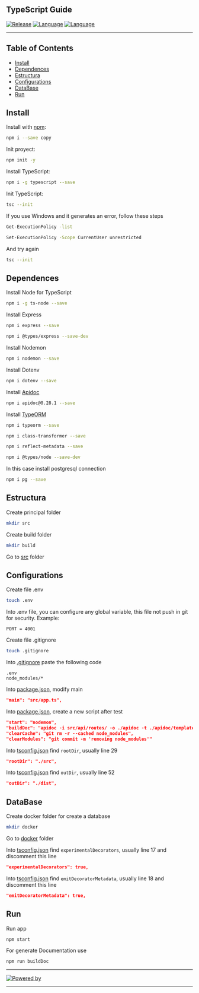 ## TypeScript Guide
[![Release](https://img.shields.io/badge/Platform-TypeScript-blue)]()
[![Language](https://img.shields.io/badge/Languaje-NodeJS-brightgreen)]()
[![Language](https://img.shields.io/badge/Command-npm-lightgrey)]()

***
## Table of Contents
- [Install](#install)
- [Dependences](#dependences)
- [Estructura](#estructura)
- [Configurations](#configurations)
- [DataBase](#database)
- [Run](#run)

## Install
Install with [npm](https://www.npmjs.com/):

```bash
npm i --save copy
```

Init proyect:

```bash
npm init -y
```

Install TypeScript:

```bash
npm i -g typescript --save
```

Init TypeScript:

```bash
tsc --init
```

If you use Windows and it generates an error, follow these steps

```bash
Get-ExecutionPolicy -list
```
```bash
Set-ExecutionPolicy -Scope CurrentUser unrestricted
```

And try again

```bash
tsc --init
```

## Dependences
Install Node for TypeScript
```bash
npm i -g ts-node --save
```

Install Express
```bash
npm i express --save
```
```bash
npm i @types/express --save-dev
```

Install Nodemon
```bash
npm i nodemon --save
```

Install Dotenv
```bash
npm i dotenv --save
```

Install [Apidoc](https://www.npmjs.com/package/apidoc/v/0.28.1)
```bash
npm i apidoc@0.28.1 --save
```

Install [TypeORM](https://typeorm.io)
```bash
npm i typeorm --save
```
```bash
npm i class-transformer --save
```
```bash
npm i reflect-metadata --save
```
```bash
npm i @types/node --save-dev
```

In this case install postgresql connection
```bash
npm i pg --save
```

## Estructura
Create principal folder
```bash
mkdir src
```

Create build folder
```bash
mkdir build
```

Go to [src](src) folder

## Configurations
Create file .env
```bash
touch .env
```

Into .env file, you can configure any global variable, this file not push in git for security. Example:
```env
PORT = 4001
```

Create file .gitignore
```bash
touch .gitignore
```

Into [.gitignore](.gitignore) paste the following code
```gitignore
.env
node_modules/*
```

Into [package.json](package.json#L5), modify main
```json
"main": "src/app.ts",
```

Into [package.json](package.json#L7), create a new script after test
```json
"start": "nodemon",
"buildDoc": "apidoc -i src/api/routes/ -o ./apidoc -t ./apidoc/template",
"clearCache": "git rm -r --cached node_modules",
"clearModules": "git commit -m 'removing node_modules'"
```

Into [tsconfig.json](tsconfig.json#L29) find `rootDir`, usually line 29
```json
"rootDir": "./src",
```

Into [tsconfig.json](tsconfig.json#L52) find `outDir`, usually line 52
```json
"outDir": "./dist",
```


## DataBase
Create docker folder for create a database
```bash
mkdir docker
```

Go to [docker](docker) folder

Into [tsconfig.json](tsconfig.json#L17) find `experimentalDecorators`, usually line 17 and discomment this line
```json
"experimentalDecorators": true,
```

Into [tsconfig.json](tsconfig.json#L18) find `emitDecoratorMetadata`, usually line 18 and discomment this line
```json
"emitDecoratorMetadata": true,
```

## Run
Run app
```bash
npm start
```

For generate Documentation use
```bash
npm run buildDoc
```

***
[![Powered by](https://img.shields.io/badge/Powered%20by-Eduardo%20Salas-blue)]()
***